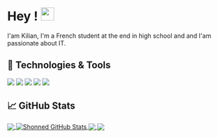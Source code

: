 # Hey ! <img src="https://raw.githubusercontent.com/MartinHeinz/MartinHeinz/master/wave.gif" width="30px">

I'am Kilian, I'm a French student at the end in high school and and I'am passionate about IT.

## 🔧 Technologies & Tools
![](https://img.shields.io/badge/HTML-grey)
![](https://img.shields.io/badge/CSS-grey)
![](https://img.shields.io/badge/JS-grey)
![](https://img.shields.io/badge/PHP-grey)
![](https://img.shields.io/badge/Python-grey)

## &#x1f4c8; GitHub Stats

<a href="https://github.com/Shonned/Shonned">
  <img align="center" src="https://github-readme-stats.vercel.app/api/top-langs/?username=Shonned&hide=java,html,tex&title_color=ffffff&text_color=c9cacc&icon_color=2bbc8a&bg_color=1d1f21&langs_count=3" />
</a>
<a href="https://github.com/Shonned/Shonned">
  <img align="center" src="https://github-readme-stats.vercel.app/api?username=Shonned&show_icons=true&line_height=27&count_private=true&title_color=ffffff&text_color=c9cacc&icon_color=2bbc8a&bg_color=1d1f21" alt="Shonned GitHub Stats" />
</a>

<a href="https://github.com/MartinHeinz/python-project-blueprint">
  <img align="center" src="https://github-readme-stats.vercel.app/api/pin/?username=Shonned&repo=Noobnote&title_color=ffffff&text_color=c9cacc&icon_color=2bbc8a&bg_color=1d1f21" />
</a>


<a href="https://github.com/MartinHeinz/go-project-blueprint">
  <img align="center" src="https://github-readme-stats.vercel.app/api/pin/?username=Shonned&repo=MyDrugs2.0&title_color=ffffff&text_color=c9cacc&icon_color=2bbc8a&bg_color=1d1f21" />
</a>    

